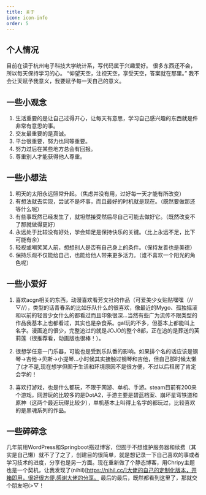 ```yaml
---
title: 关于
icon: icon-info
order: 5
---
```


## 个人情况

目前在读于杭州电子科技大学统计系，写代码属于兴趣爱好。
很多东西还不会，所以每天保持学习的心。
“仰望天空，注视天空，享受天空，答案就在那里。”
我不会让天赋予我意义，我要赋予每一天自己的意义。

## 一些小观念
1. 生活重要的是让自己过得开心，让每天有意思，学习自己感兴趣的东西就是件非常有意思的事。
2. 交友最重要的是真诚。
3. 平台很重要，努力也同等重要。
4. 努力过后在某些地方总会有回报。
5. 尊重别人才能获得他人尊重。

## 一些小想法
1. 明天的太阳永远照常升起。（焦虑并没有用，过好每一天才能有所改变）
2. 有想法就去实现，尝试不是坏事，而且最好的时机就是现在。（既然要做那还等什么呢）
3. 有些事既然已经发生了，就坦然接受然后尽自己可能去做好它。（既然改变不了那就做得更好）
4. 永远处于比较没有好处，学会知足是保持快乐的关键。（比上永远不足，比下可能有余）
5. 轻视或嘲笑某人前，想想别人是否有自己身上的条件。（保持友善也是美德）
6. 保持乐观不仅能给自己，也能给他人带来更多活力。（谁不喜欢一个阳光的角色呢）

## 一些小爱好
1. 喜欢acgn相关的东西，动漫喜欢看芳文社的作品（可爱美少女贴贴嘿嘿（//▽//），类型的话青春系的比如乐队什么的很喜欢，像最近的Mygo、孤独摇滚和以前的轻音少女什么的都看过而且印象很深...当然有些广为流传不限类型的作品我基本上也都看过，其实也是杂食系。gal玩的不多，但基本上都能叫上名字。漫画追的很少，完整追过的就是JOJO的整个8部，正在追的是葬送的芙莉莲（很推荐看，动画版也很棒！）。

2. 很想学任意一门乐器，可能也是受到乐队番的影响。如果排个名的话应该是钢琴->吉他->贝斯->小提琴...小时候其实接触过钢琴和吉他，但自己那时候太懒了(才不是,现在想学但囿于生活和环境原因不是很方便，不过以后租房了肯定会学的！

3. 喜欢打游戏，也是什么都玩，不限于网游、单机、手游。steam目前有200来个游戏，网游玩的比较多的是DotA2，手游主要是碧蓝档案、崩坏星穹铁道和原神（这两个最近玩得比较少），单机基本上叫得上名字的都玩过，比较喜欢的是黑魂系列的作品。

## 一些碎碎念
几年前用WordPress和Springboot搭过博客，但囿于不想维护服务器和续费（其实是自己懒）就不了了之了，创建目的很简单，就是想记录一下自己喜欢的事或者学习技术的进度，分享也是另一方面。现在重新做了个静态博客，用Chripy主题也是一个契机，让我发现了(nihil)[https://nihil.cc/]大佬的自己的定制化版本，开箱即用，很好很方便,感谢大佬的分享。
    最后的最后，既然都看到这里了，那就交个朋友吧(>▽！
    